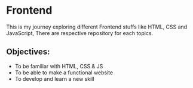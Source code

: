 # Frontend
This is my journey exploring different Frontend stuffs like HTML, CSS and JavaScript, There are respective repository for each topics.
## Objectives:
<ul>
<li>To be familiar with HTML, CSS & JS</li>
<li>To be able to make a functional website</li>
<li>To develop and learn a new skill</li>
</ul>
